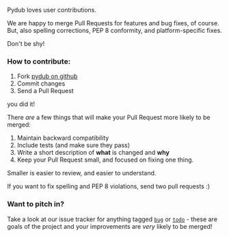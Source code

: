 Pydub loves user contributions. 

We are happy to merge Pull Requests for features and bug fixes, of course. But, also spelling corrections, PEP 8 conformity, and platform-specific fixes.

Don't be shy!

### How to contribute:

1. Fork [pydub on github](https://github.com/jiaaro/pydub)
2. Commit changes
3. Send a Pull Request

you did it!

There _are_ a few things that will make your Pull Request more likely to be merged:

1. Maintain backward compatibility
2. Include tests (and make sure they pass)
3. Write a short description of **what** is changed and **why**
2. Keep your Pull Request small, and focused on fixing one thing. 

  Smaller is easier to review, and easier to understand. 
  
  If you want to fix spelling and PEP 8 violations, send two pull requests :)
  
  
### Want to pitch in?
  
Take a look at our issue tracker for anything tagged [`bug`][bugs] or [`todo`][todos] - these are goals of the project and your improvements are _very_ likely to be merged!

[bugs]: https://github.com/jiaaro/pydub/issues?q=is%3Aissue+is%3Aopen+label%3Abug
[todos]: https://github.com/jiaaro/pydub/issues?q=is%3Aissue+is%3Aopen+label%3Atodo
